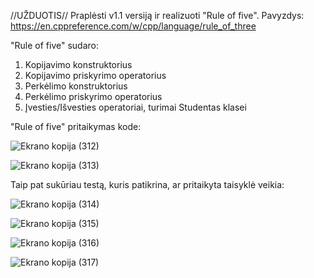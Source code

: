 //UŽDUOTIS// Praplėsti v1.1 versiją ir realizuoti "Rule of five". Pavyzdys: https://en.cppreference.com/w/cpp/language/rule_of_three

"Rule of five" sudaro:
1. Kopijavimo konstruktorius
2. Kopijavimo priskyrimo operatorius
3. Perkėlimo konstruktorius
4. Perkėlimo priskyrimo operatorius
5. Įvesties/Išvesties operatoriai, turimai Studentas klasei

"Rule of five" pritaikymas kode:

![Ekrano kopija (312)](https://github.com/Jovitel/2_OP/assets/150922295/7e794bce-fde7-4917-904e-6e2aa70d2f48)

![Ekrano kopija (313)](https://github.com/Jovitel/2_OP/assets/150922295/d957f80a-789b-4384-817a-b98fe2d22df0)

Taip pat sukūriau testą, kuris patikrina, ar pritaikyta taisyklė veikia:

![Ekrano kopija (314)](https://github.com/Jovitel/2_OP/assets/150922295/7a2dc6ce-a8d7-4044-a29a-f124c538dbe4)

![Ekrano kopija (315)](https://github.com/Jovitel/2_OP/assets/150922295/970d1f7f-99a4-49f7-8d8e-86967d9dd27c)

![Ekrano kopija (316)](https://github.com/Jovitel/2_OP/assets/150922295/56b80e64-9ee9-4bdc-a3c2-d130d906a9e1)

![Ekrano kopija (317)](https://github.com/Jovitel/2_OP/assets/150922295/c67dc413-ae1b-477f-a7a0-083fa842a9bb)
